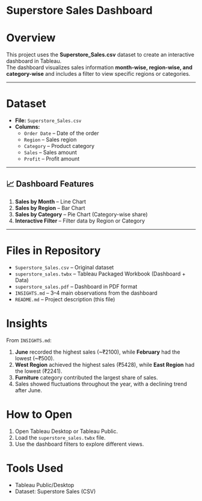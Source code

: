 # Superstore Sales Dashboard

# Overview
This project uses the **Superstore_Sales.csv** dataset to create an interactive dashboard in Tableau.  
The dashboard visualizes sales information **month-wise, region-wise, and category-wise** and includes a filter to view specific regions or categories.

---

# Dataset
- **File:** `Superstore_Sales.csv`
- **Columns:**
  - `Order Date` – Date of the order
  - `Region` – Sales region
  - `Category` – Product category
  - `Sales` – Sales amount
  - `Profit` – Profit amount

---

## 📈 Dashboard Features
1. **Sales by Month** – Line Chart  
2. **Sales by Region** – Bar Chart  
3. **Sales by Category** – Pie Chart (Category-wise share)  
4. **Interactive Filter** – Filter data by Region or Category

---

# Files in Repository
- `Superstore_Sales.csv` – Original dataset
- `superstore_sales.twbx` – Tableau Packaged Workbook (Dashboard + Data)
- `superstore_sales.pdf` – Dashboard in PDF format
- `INSIGHTS.md` – 3–4 main observations from the dashboard
- `README.md` – Project description (this file)

# Insights
From `INSIGHTS.md`:
1. **June** recorded the highest sales (~₹2100), while **February** had the lowest (~₹500).  
2. **West Region** achieved the highest sales (₹5428), while **East Region** had the lowest (₹2241).  
3. **Furniture** category contributed the largest share of sales.  
4. Sales showed fluctuations throughout the year, with a declining trend after June.

# How to Open
1. Open Tableau Desktop or Tableau Public.
2. Load the `superstore_sales.twbx` file.
3. Use the dashboard filters to explore different views.

# Tools Used
- Tableau Public/Desktop
- Dataset: Superstore Sales (CSV)

